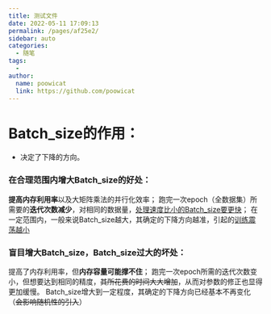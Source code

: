 ```yaml
---
title: 测试文件
date: 2022-05-11 17:09:13
permalink: /pages/af25e2/
sidebar: auto
categories:
  - 随笔
tags:
  - 
author: 
  name: poowicat
  link: https://github.com/poowicat
---
```


# Batch_size的作用：

- 决定了下降的方向。

### 在合理范围内增大Batch_size的好处：

**提高内存利用率**以及大矩阵乘法的并行化效率；
跑完一次epoch（全数据集）所需要的**迭代次数减少**，对相同的数据量，<u>处理速度比小的Batch_size要更快</u>；
在一定范围内，一般来说Batch_size越大，其确定的下降方向越准，引起的<u>训练震荡越小</u>

### 盲目增大Batch_size，Batch_size过大的坏处：

提高了内存利用率，但**内存容量可能撑不住**；
跑完一次epoch所需的迭代次数变小，但想要达到相同的精度，~~其所花费的时间大大增加~~，从而对参数的修正也显得更加缓慢。
Batch_size增大到一定程度，其确定的下降方向已经基本不再变化（~~会影响随机性的引入~~）
